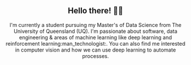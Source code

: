 <h2 align="center">Hello there! 👋🤓</h2>
<p align="center">I'm currently a student pursuing my Master's of Data Science from The University of Queensland (UQ). I'm passionate about software, data engineering & areas of machine learning like deep learning and reinforcement learning:man_technologist:. You can also find me interested in computer vision and how we can use deep learning to automate processes.
</p>


